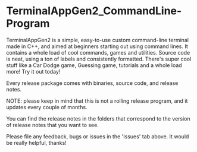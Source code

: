 # TerminalAppGen2_CommandLine-Program
TerminalAppGen2 is a simple, easy-to-use custom command-line terminal made in C++, and aimed at beginners starting out using command lines. It contains a whole load of cool commands, games and utilities. 
Source code is neat, using a ton of labels and consistently formatted. 
There's super cool stuff like a Car Dodge game, Guessing game, tutorials and a whole load more! Try it out today!

Every release package comes with binaries, source code, and release notes. 

NOTE: please keep in mind that this is not a rolling release program, and it updates every couple of months.

You can find the release notes in the folders that correspond to the version of release notes that you want to see.

Please file any feedback, bugs or issues in the 'Issues' tab above. It would be really helpful, thanks!
